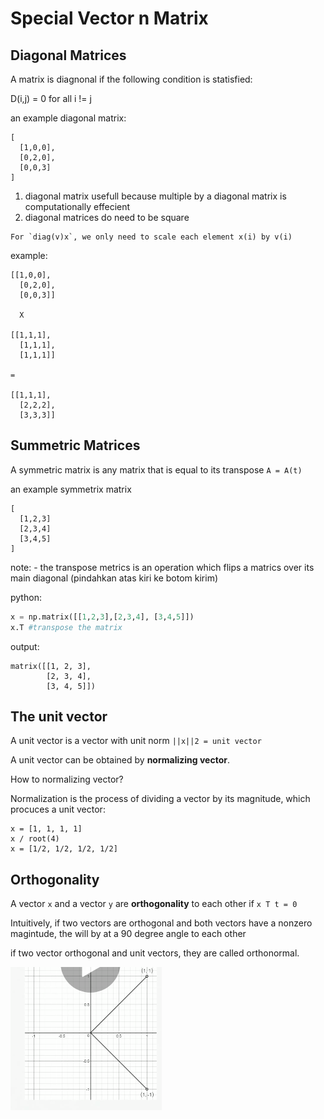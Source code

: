 # Special Vector n Matrix


## Diagonal Matrices

A matrix is diagnonal if the following condition is statisfied:

D(i,j) = 0 for all i != j

an example diagonal matrix:
```
[
  [1,0,0],
  [0,2,0],
  [0,0,3]
]
```

1. diagonal matrix usefull because multiple by a diagonal matrix is computationally effecient
2. diagonal matrices do need to be square

```
For `diag(v)x`, we only need to scale each element x(i) by v(i)
```
example:

```
[[1,0,0],
  [0,2,0],
  [0,0,3]]
  
  X
  
[[1,1,1],
  [1,1,1],
  [1,1,1]]
  
= 

[[1,1,1],
  [2,2,2],
  [3,3,3]]
  ```

## Summetric Matrices

A symmetric matrix is any matrix that is equal to its transpose `A = A(t)`

an example symmetrix matrix
```
[
  [1,2,3]
  [2,3,4]
  [3,4,5]
]
```
note: - the transpose metrics is an operation which flips a matrics over its main diagonal (pindahkan atas kiri ke botom kirim)

python:
```python
x = np.matrix([[1,2,3],[2,3,4], [3,4,5]])
x.T #transpose the matrix
```
output:
```shell
matrix([[1, 2, 3],
        [2, 3, 4],
        [3, 4, 5]])
```



## The unit vector
A unit vector is a vector with unit norm
`||x||2 = unit vector`

A unit vector can be obtained by **normalizing vector**.

How to normalizing vector?

Normalization is the process of dividing a vector by its magnitude, which procuces a unit vector:

```shell
x = [1, 1, 1, 1]
x / root(4)
x = [1/2, 1/2, 1/2, 1/2]
```

## Orthogonality 

A vector `x` and a vector `y` are **orthogonality** to each other if `x T t = 0`

Intuitively, if two vectors are orthogonal and both vectors have a nonzero magintude, the will by at a 90 degree angle to each other

if two vector orthogonal and unit vectors, they are called orthonormal.

![Screenshot from 2020-05-17 01-21-53.png](./assets/orthogonality.png)